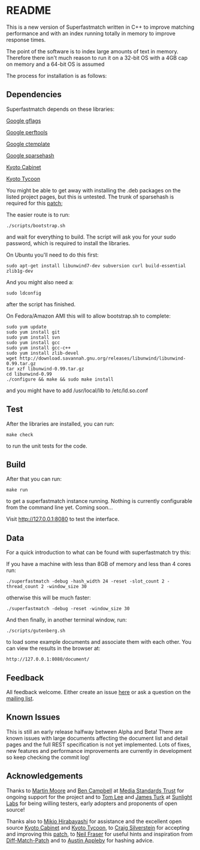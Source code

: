 README
======

This is a new version of Superfastmatch written in C++ to improve matching performance and with an index running totally in memory to improve response times.

The point of the software is to index large amounts of text in memory. Therefore there isn't much reason to run it on a 32-bit OS with a 4GB cap on memory and a 64-bit OS is assumed

The process for installation is as follows:

Dependencies
------------

Superfastmatch depends on these libraries:

[Google gflags](http://code.google.com/p/google-gflags/)

[Google perftools](http://code.google.com/p/google-perftools/)

[Google ctemplate](http://code.google.com/p/google-ctemplate/)

[Google sparsehash](http://code.google.com/p/google-sparsehash/)

[Kyoto Cabinet](http://fallabs.com/kyotocabinet/)

[Kyoto Tycoon](http://fallabs.com/kyototycoon/)

You might be able to get away with installing the .deb packages on the listed project pages, but this is untested. The trunk of sparsehash is required for this [patch](http://code.google.com/p/google-sparsehash/source/detail?r=76);

The easier route is to run:

    ./scripts/bootstrap.sh

and wait for everything to build. The script will ask you for your sudo password, which is required to install the libraries.

On Ubuntu you'll need to do this first:

    sudo apt-get install libunwind7-dev subversion curl build-essential zlib1g-dev 

And you might also need a:

    sudo ldconfig

after the script has finished.

On Fedora/Amazon AMI this will to allow bootstrap.sh to complete:

    sudo yum update
    sudo yum install git
    sudo yum install svn
    sudo yum install gcc
    sudo yum install gcc-c++
    sudo yum install zlib-devel
    wget http://download.savannah.gnu.org/releases/libunwind/libunwind-0.99.tar.gz
    tar xzf libunwind-0.99.tar.gz
    cd libunwind-0.99
    ./configure && make && sudo make install

and you might have to add /usr/local/lib to /etc/ld.so.conf 

Test
----

After the libraries are installed, you can run:

    make check

to run the unit tests for the code.

Build
-----

After that you can run:

    make run

to get a superfastmatch instance running. Nothing is currently configurable from the command line yet. Coming soon...

Visit http://127.0.0.1:8080 to test the interface.

Data
----

For a quick introduction to what can be found with superfastmatch try this:

If you have a machine with less than 8GB of memory and less than 4 cores run:

    ./superfastmatch -debug -hash_width 24 -reset -slot_count 2 -thread_count 2 -window_size 30

otherwise this will be much faster:

    ./superfastmatch -debug -reset -window_size 30

And then finally, in another terminal window, run:

    ./scripts/gutenberg.sh
    
to load some example documents and associate them with each other. You can view the results in the browser at:

    http://127.0.0.1:8080/document/

Feedback
--------

All feedback welcome. Either create an issue [here](https://github.com/mediastandardstrust/superfastmatch/issues) or ask a question on the [mailing list](http://groups.google.com/group/superfastmatch).

Known Issues
------------

This is still an early release halfway between Alpha and Beta! There are known issues with large documents affecting the document list and detail pages and the full REST specification is not yet implemented. Lots of fixes, new features and performance improvements are currently in development so keep checking the commit log!

Acknowledgements
----------------

Thanks to [Martin Moore](http://martinjemoore.com/) and [Ben Campbell](http://scumways.com) at [Media Standards Trust](http://mediastandardstrust.org) for ongoing support for the project and to [Tom Lee](http://sunlightfoundation.com/people/tlee/) and [James Turk](http://sunlightfoundation.com/people/jturk/) at [Sunlight Labs](http://sunlightlabs.com) for being willing testers, early adopters and proponents of open source!

Thanks also to [Mikio Hirabayashi](http://fallabs.com) for assistance and the excellent open source [Kyoto Cabinet](http://fallabs.com/kyotocabinet/) and [Kyoto Tycoon](http://fallabs.com/kyototycoon/), to [Craig Silverstein](http://code.google.com/u/@VxVXRFZYBRdBWwU%3D/) for accepting and improving this [patch](http://code.google.com/p/google-sparsehash/source/detail?r=76), to [Neil Fraser](http://neil.fraser.name/) for useful hints and inspiration from [Diff-Match-Patch](http://code.google.com/p/google-diff-match-patch/) and to [Austin Appleby](http://code.google.com/p/smhasher/) for hashing advice.



